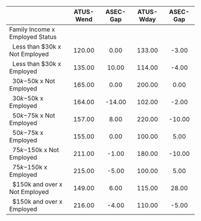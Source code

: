 
|                      |    ATUS-Wend |     ASEC-Gap |    ATUS-Wday |     ASEC-Gap |
| -------------------- | :----------: | :----------: | :----------: | :----------: |
| Family Income x Employed Status |              |              |              |              |
| &nbsp;&nbsp;Less than $30k x Not Employed |       120.00 |         0.00 |       133.00 |        -3.00 |
| &nbsp;&nbsp;Less than $30k x Employed |       135.00 |        10.00 |       114.00 |        -4.00 |
| &nbsp;&nbsp;$30k-$50k x Not Employed |       165.00 |         0.00 |       200.00 |         0.00 |
| &nbsp;&nbsp;$30k-$50k x Employed |       164.00 |       -14.00 |       102.00 |        -2.00 |
| &nbsp;&nbsp;$50k-$75k x Not Employed |       157.00 |         8.00 |       220.00 |       -10.00 |
| &nbsp;&nbsp;$50k-$75k x Employed |       155.00 |         0.00 |       100.00 |         5.00 |
| &nbsp;&nbsp;$75k-$150k x Not Employed |       211.00 |        -1.00 |       180.00 |       -10.00 |
| &nbsp;&nbsp;$75k-$150k x Employed |       215.00 |        -5.00 |       100.00 |         5.00 |
| &nbsp;&nbsp;$150k and over x Not Employed |       149.00 |         6.00 |       115.00 |        28.00 |
| &nbsp;&nbsp;$150k and over x Employed |       216.00 |        -4.00 |       110.00 |        -5.00 |

